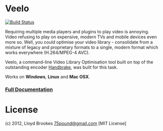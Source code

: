 Veelo
==========
[![Build Status](https://travis-ci.org/75lb/veelo.png)](https://travis-ci.org/75lb/veelo)

Requiring multiple media players and plugins to play video is annoying. Video refusing to play on expensive, modern TVs and mobile devices even more so. Well, you could optimise your video library - consolidate from a mixture of legacy and proprietary formats to a single, modern format which works everywhere (H.264/MPEG-4 AVC).

Veelo, a command-line Video Library Optimisation tool built on top of the outstanding encoder [Handbrake](http://handbrake.fr), was built for this task.

Works on __Windows__, __Linux__ and __Mac OSX__.

<h3><a href="http://75lb.github.com/veelo/">Full Documentation</a></h3>

License
=======
(c) 2012, Lloyd Brookes <75pound@gmail.com>
[MIT License]